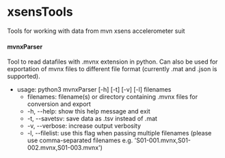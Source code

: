 # xsensTools
Tools for working with data from mvn xsens accelerometer suit


#### mvnxParser
Tool to read datafiles with .mvnx extension in python. Can also be used for exportation of mvnx files to different file format (currently .mat and .json is supported). 

* usage: python3 mvnxParser [-h] [-t] [-v] [-l] filenames
    * filenames: filename(s) or directory containing .mvnx files for conversion and export
    * -h, --help:     show this help message and exit
    * -t, --savetsv:  save data as .tsv instead of .mat
    * -v, --verbose:   increase output verbosity
    * -l, --filelist: use this flag when passing multiple filenames (please use comma-separated filenames 
    e.g. 'S01-001.mvnx,S01-002.mvnx,S01-003.mvnx')
